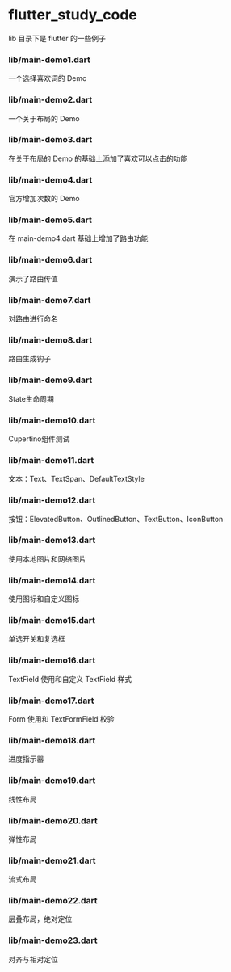 # flutter_study_code

lib 目录下是 flutter 的一些例子

### lib/main-demo1.dart

一个选择喜欢词的 Demo

### lib/main-demo2.dart

一个关于布局的 Demo

### lib/main-demo3.dart

在关于布局的 Demo 的基础上添加了喜欢可以点击的功能

### lib/main-demo4.dart

官方增加次数的 Demo

### lib/main-demo5.dart

在 main-demo4.dart 基础上增加了路由功能

### lib/main-demo6.dart

演示了路由传值

### lib/main-demo7.dart

对路由进行命名

### lib/main-demo8.dart

路由生成钩子

### lib/main-demo9.dart

State生命周期

### lib/main-demo10.dart

Cupertino组件测试

### lib/main-demo11.dart

文本：Text、TextSpan、DefaultTextStyle

### lib/main-demo12.dart

按钮：ElevatedButton、OutlinedButton、TextButton、IconButton

### lib/main-demo13.dart

使用本地图片和网络图片

### lib/main-demo14.dart

使用图标和自定义图标

### lib/main-demo15.dart

单选开关和复选框
 
### lib/main-demo16.dart
 
TextField 使用和自定义 TextField 样式

### lib/main-demo17.dart
 
Form 使用和 TextFormField 校验

### lib/main-demo18.dart

进度指示器

### lib/main-demo19.dart

线性布局

### lib/main-demo20.dart

弹性布局

### lib/main-demo21.dart

流式布局

### lib/main-demo22.dart

层叠布局，绝对定位

### lib/main-demo23.dart

对齐与相对定位
